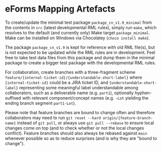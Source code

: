# eForms Mapping Artefacts

To create/update the minimal test package `package_cn_v1.9_minimal` from the
contents in `src` (latest developmental RML rules), simply run `make`, which
resolves to the default (and currently only) Make target `package_minimal`.
Make can be installed on Windows via Chocolatey (`choco install make`).

The package `package_cn_v1.9` is kept for reference with old RML file(s), but
is not expected to be updated while the RML rules are in development. Feel free
to take test data files from this package and dump them in the minimal package
to create a bigger test package with the developmental RML rules.

For collaboration, create branches with a three-fragment scheme
`feature/{internal-ticket-id}/{understandable-short-label}` where
`{internal-ticket-id}` could be a JIRA ticket ID, and
`{understandable-short-label}` representing some meaningful label
understandable among collaborators, such as a deliverable name (e.g. `part1`),
optionally hyphen-suffixed with relevant component/concept names (e.g. `-Lot`
yielding the ending branch segment `part1-Lot`).

Please note that feature branches are bound to change often and therefore
collaborators may need to run `git reset --hard origin/{feature-branch-name}`
instead of `git pull`, or always use `git pull --rebase` to ensure local
changes come on top (and to check whether or not the local changes conflict).
Feature branches should also always be rebased against `main` whenever possible
so as to reduce surprises (and is why they are "bound to change").
